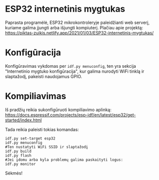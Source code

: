 ESP32 internetinis mygtukas
===========================

Paprasta programėlė, ESP32 mikrokontroleryje paleidžianti web serverį, kuriame galima įjungti arba išjungti kompiuterį. Plačiau apie projektą: https://piktas-zuikis.netlify.app/2021/01/03/ESP32-internetinis-mygtukas/

Konfigūracija
=============
Konfigūravimas vykdomas per `idf.py menuconfig`, ten yra sekcija "Internetinio mygtuko konfigūracija", kur galima nurodyti WiFi tinklą ir slaptažodį, pakeisti naudojamus GPIO.

Kompiliavimas
=============

Iš pradžių reikia sukonfigūruoti kompiliavimo aplinką: https://docs.espressif.com/projects/esp-idf/en/latest/esp32/get-started/index.html

Tada reikia paleisti tokias komandas:

```
idf.py set-target esp32
idf.py menuconfig
#Ten nustatyti WiFi SSID ir slaptažodį
idf.py build
idf.py flash
#Jei įdomu arba kyla problemų galima paskaityti logus:
idf.py monitor
```

Sėkmės!

